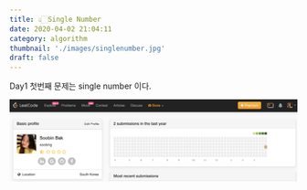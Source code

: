 ```yaml
---
title: 👆🏻Single Number
date: 2020-04-02 21:04:11
category: algorithm
thumbnail: './images/singlenumber.jpg'
draft: false
---
```


Day1 첫번째 문제는 single number 이다.

![](./images/leetcode.jpg)

#